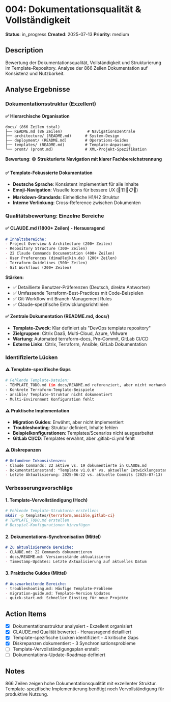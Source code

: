# 004: Dokumentationsqualität & Vollständigkeit

**Status**: in_progress
**Created**: 2025-07-13
**Priority**: medium

## Description

Bewertung der Dokumentationsqualität, Vollständigkeit und Strukturierung im Template-Repository. Analyse der 866 Zeilen Dokumentation auf Konsistenz und Nutzbarkeit.

## Analyse Ergebnisse

### Dokumentationsstruktur (Exzellent)

#### ✅ Hierarchische Organisation
```
docs/ (866 Zeilen total)
├── README.md (86 Zeilen)           # Navigationszentrale
├── architecture/ (README.md)      # System-Design
├── deployment/ (README.md)        # Operations-Guides  
├── templates/ (README.md)         # Template-Anpassung
└── promt/ (promt.md)              # XML-Projekt-Spezifikation
```

**Bewertung**: 🟢 **Strukturierte Navigation mit klarer Fachbereichstrennung**

#### ✅ Template-Fokussierte Dokumentation
- **Deutsche Sprache**: Konsistent implementiert für alle Inhalte
- **Emoji-Navigation**: Visuelle Icons für bessere UX (📁🏗️🚀📋🎯)
- **Markdown-Standards**: Einheitliche H1/H2 Struktur
- **Interne Verlinkung**: Cross-Reference zwischen Dokumenten

### Qualitätsbewertung: Einzelne Bereiche

#### ✅ CLAUDE.md (1800+ Zeilen) - Herausragend
```markdown
# Inhaltsbereiche:
- Project Overview & Architecture (200+ Zeilen)
- Repository Structure (300+ Zeilen)  
- 22 Claude Commands Documentation (400+ Zeilen)
- User Preferences (dima@lejkin.de) (200+ Zeilen)
- Terraform Guidelines (500+ Zeilen)
- Git Workflows (200+ Zeilen)
```

**Stärken:**
- ✅ Detaillierte Benutzer-Präferenzen (Deutsch, direkte Antworten)
- ✅ Umfassende Terraform-Best-Practices mit Code-Beispielen
- ✅ Git-Workflow mit Branch-Management Rules
- ✅ Claude-spezifische Entwicklungsrichtlinien

#### ✅ Zentrale Dokumentation (README.md, docs/)
- **Template-Zweck**: Klar definiert als "DevOps template repository"
- **Zielgruppen**: Citrix DaaS, Multi-Cloud, Azure, VMware
- **Wartung**: Automated terraform-docs, Pre-Commit, GitLab CI/CD
- **Externe Links**: Citrix, Terraform, Ansible, GitLab Dokumentation

### Identifizierte Lücken

#### ⚠️ Template-spezifische Gaps
```bash
# Fehlende Template-Dateien:
- TEMPLATE_TODO.md (in docs/README.md referenziert, aber nicht vorhanden)
- Konkrete Terraform-Template-Beispiele  
- ansible/ Template-Struktur nicht dokumentiert
- Multi-Environment Konfiguration fehlt
```

#### ⚠️ Praktische Implementation
- **Migration Guides**: Erwähnt, aber nicht implementiert
- **Troubleshooting**: Struktur definiert, Inhalte fehlen
- **Beispielkonfigurationen**: Templates/Scenarios nicht ausgearbeitet
- **GitLab CI/CD**: Templates erwähnt, aber .gitlab-ci.yml fehlt

#### ⚠️ Diskrepanzen
```markdown
# Gefundene Inkonsistenzen:
- Claude Commands: 22 aktive vs. 19 dokumentierte in CLAUDE.md
- Dokumentationsstand: "Template v1.0.0" vs. aktueller Entwicklungsstand
- Letzte Aktualisierung: 2025-06-22 vs. aktuelle Commits (2025-07-13)
```

### Verbesserungsvorschläge

#### 1. Template-Vervollständigung (Hoch)
```bash
# Fehlende Template-Strukturen erstellen:
mkdir -p templates/{terraform,ansible,gitlab-ci}
# TEMPLATE_TODO.md erstellen
# Beispiel-Konfigurationen hinzufügen
```

#### 2. Dokumentations-Synchronisation (Mittel)
```markdown
# Zu aktualisierende Bereiche:
- CLAUDE.md: 22 Commands dokumentieren
- docs/README.md: Versionsstände aktualisieren
- Timestamp-Updates: Letzte Aktualisierung auf aktuelles Datum
```

#### 3. Praktische Guides (Mittel)
```markdown
# Auszuarbeitende Bereiche:
- troubleshooting.md: Häufige Template-Probleme
- migration-guide.md: Template-Version Updates
- quick-start.md: Schneller Einstieg für neue Projekte
```

## Action Items

- [x] Dokumentationsstruktur analysiert - Exzellent organisiert
- [x] CLAUDE.md Qualität bewertet - Herausragend detailliert
- [x] Template-spezifische Lücken identifiziert - 4 kritische Gaps
- [x] Diskrepanzen dokumentiert - 3 Synchronisationsprobleme
- [ ] Template-Vervollständigungsplan erstellt
- [ ] Dokumentations-Update-Roadmap definiert

## Notes

866 Zeilen zeigen hohe Dokumentationsqualität mit exzellenter Struktur. Template-spezifische Implementierung benötigt noch Vervollständigung für produktive Nutzung.
